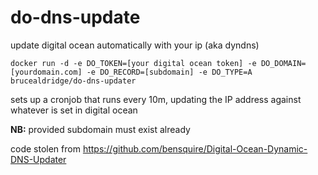 # do-dns-update
update digital ocean automatically with your ip (aka dyndns)

~~~
docker run -d -e DO_TOKEN=[your digital ocean token] -e DO_DOMAIN=[yourdomain.com] -e DO_RECORD=[subdomain] -e DO_TYPE=A brucealdridge/do-dns-updater
~~~

sets up a cronjob that runs every 10m, updating the IP address against whatever is set in digital ocean

**NB:** provided subdomain must exist already

code stolen from https://github.com/bensquire/Digital-Ocean-Dynamic-DNS-Updater
